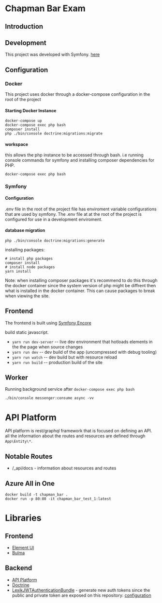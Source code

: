 # Chapman Bar Exam

## Introduction


## Development

This project was developed with Symfony. [here](https://symfony.com/)

## Configuration

### Docker

This project uses docker through a docker-compose configuration in the root of the project

#### Starting Docker Instance

```
docker-compose up
docker-compose exec php bash
composer install
php ./bin/console doctrine:migrations:migrate
```

#### workspace

this allows the php instance to be accessed through bash. i.e running console commands for symfony and installing composer dependencies for PHP.
```
docker-compose exec php bash
```

### Symfony

#### Configuration

.env file in the root of the project file has enviroment variable configurations that are used by symfony. The .env file at at the root of the project is configured for use in a development enviroment.


#### database migration
```
php ./bin/console doctrine:migrations:generate 
```


installing packages: 
```
# install php packages
composer install 
# install node packages
yarn install
```

Note: when installing composer packages it's recommend to do this through the docker container since the system version of php might be diffrent then what is installed in the docker container. This can cause packages to break when viewing the site.

## Frontend
The frontend is built using [Symfony Encore](https://symfony.com/doc/current/frontend.html)

build static javascript. 

* `yarn run dev-server` -- live dev environment that hotloads elements in the the page when source changes
* `yarn run dev` -- dev build of the app (uncompressed with debug tooling)
* `yarn run watch` -- dev build but with resource reload
* `yarn run build` -- production build of the site


## Worker

Running background service after `docker-compose exec php bash`

```
./bin/console messenger:consume async -vv 
```

# API Platform
API platform is rest/graphql framework that is focused on defining an API. all the information about the routes and resources are defined through `App\Entity\*`.

## Notable Routes
- /_api/docs - information about resources and routes


## Azure All in One

```
docker build -t chapman_bar . 
docker run -p 80:80 -it chapman_bar_test_1:latest

```

# Libraries

## Frontend

- [Element UI](https://element.eleme.io/#/en-US/component/installation)
- [Bulma](https://bulma.io/)

## Backend
- [API Platform](https://api-platform.com/)
- [Doctrine](https://www.doctrine-project.org/)
- [LexikJWTAuthenticationBundle](https://github.com/lexik/LexikJWTAuthenticationBundle) - generate new auth tokens since the public and private token are exposed on this repository: [configuration](https://github.com/lexik/LexikJWTAuthenticationBundle/blob/master/Resources/doc/index.md#configuration)
